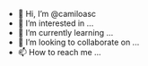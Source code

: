 - 👋 Hi, I’m @camiloasc
- 👀 I’m interested in ...
- 🌱 I’m currently learning ...
- 💞️ I’m looking to collaborate on ...
- 📫 How to reach me ...

<!---
camiloasc/camiloasc is a ✨ special ✨ repository because its `README.md` (this file) appears on your GitHub profile.
You can click the Preview link to take a look at your changes.
--->
